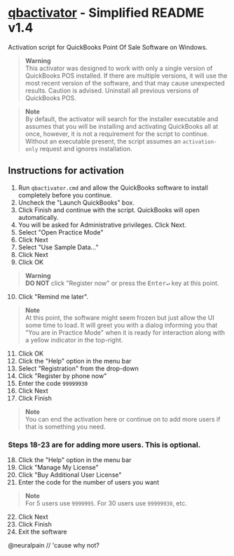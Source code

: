# [qbactivator](https://github.com/neuralpain/qbactivator) - Simplified README v1.4

Activation script for QuickBooks Point Of Sale Software on Windows.

> **Warning**  
> This activator was designed to work with only a single version of 
> QuickBooks POS installed. If there are multiple versions, it will 
> use the most recent version of the software, and that may cause 
> unexpected results. Caution is advised. Uninstall all previous 
> versions of QuickBooks POS.

> **Note**  
> By default, the activator will search for the installer executable 
> and assumes that you will be installing and activating QuickBooks all 
> at once, however, it is not a requirement for the script to continue. 
> Without an executable present, the script assumes an `activation-only` 
> request and ignores installation.

## Instructions for activation

1. Run `qbactivator.cmd` and allow the QuickBooks software to install 
   completely before you continue.
2. Uncheck the "Launch QuickBooks" box. 
3. Click Finish and continue with the script. QuickBooks will open 
   automatically.
4. You will be asked for Administrative privileges. Click Next.
5. Select "Open Practice Mode"
6. Click Next
7. Select "Use Sample Data..."
8. Click Next
9. Click OK

> **Warning**  
> **DO NOT** click "Register now" or press the <kbd>Enter↵</kbd> key 
> at this point.

10. Click "Remind me later".

> **Note**  
> At this point, the software might seem frozen but just allow the 
> UI some time to load. It will greet you with a dialog informing you 
> that "You are in Practice Mode" when it is ready for interaction 
> along with a yellow indicator in the top-right.

11. Click OK
12. Click the "Help" option in the menu bar
13. Select "Registration" from the drop-down
14. Click "Register by phone now"
15. Enter the code `99999930`
16. Click Next
17. Click Finish

> **Note**  
> You can end the activation here or continue on to add more users 
> if that is something you need.

### Steps 18-23 are for adding more users. This is optional.

18. Click the "Help" option in the menu bar
19. Click "Manage My License"
20. Click "Buy Additional User License"
21. Enter the code for the number of users you want

> **Note**  
> For 5 users use `9999995`. For 30 users use `99999930`, etc.

22. Click Next
23. Click Finish
24. Exit the software

@neuralpain // 'cause why not?
